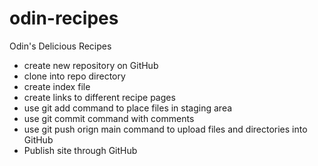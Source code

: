 # odin-recipes
Odin's Delicious Recipes
- create new repository on GitHub
- clone into repo directory
- create index file
- create links to different recipe pages
- use git add command to place files in staging area
- use git commit command with comments
- use git push orign main command to upload files and directories into GitHub
- Publish site through GitHub